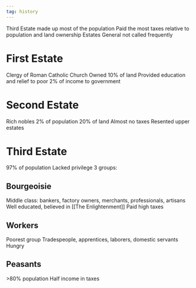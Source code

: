 ```yaml
---
tag: history
---
```

Third Estate made up most of the population
Paid the most taxes relative to population and land ownership
Estates General not called frequently
# First Estate
Clergy of Roman Catholic Church
Owned 10% of land
Provided education and relief to poor
2% of income to government
# Second Estate
Rich nobles
2% of population
20% of land
Almost no taxes
Resented upper estates
# Third Estate
97% of population
Lacked privilege
3 groups:
## Bourgeoisie
Middle class: bankers, factory owners, merchants, professionals, artisans
Well educated, believed in [[The Enlightenment]]
Paid high taxes
## Workers
Poorest group
Tradespeople, apprentices, laborers, domestic servants
Hungry
## Peasants
\>80% population
Half income in taxes